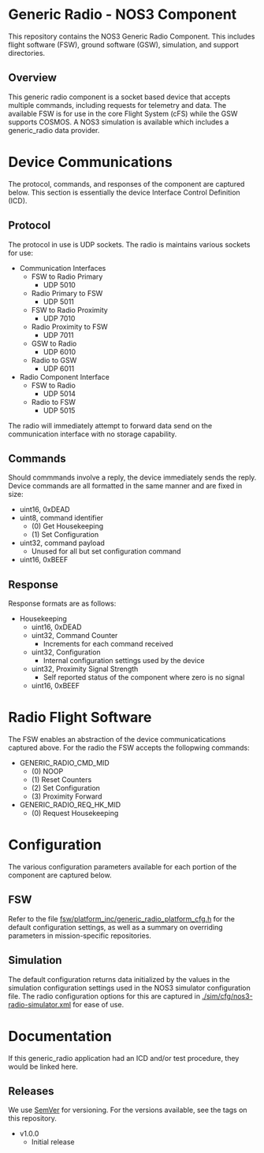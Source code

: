 # Generic Radio - NOS3 Component
This repository contains the NOS3 Generic Radio Component.
This includes flight software (FSW), ground software (GSW), simulation, and support directories.

## Overview
This generic radio component is a socket based device that accepts multiple commands, including requests for telemetry and data.
The available FSW is for use in the core Flight System (cFS) while the GSW supports COSMOS.
A NOS3 simulation is available which includes a generic_radio data provider.


# Device Communications
The protocol, commands, and responses of the component are captured below.
This section is essentially the device Interface Control Definition (ICD).

## Protocol
The protocol in use is UDP sockets.
The radio is maintains various sockets for use:
* Communication Interfaces
  - FSW to Radio Primary
    * UDP 5010
  - Radio Primary to FSW
    * UDP 5011
  - FSW to Radio Proximity
    * UDP 7010
  - Radio Proximity to FSW
    * UDP 7011
  - GSW to Radio
    * UDP 6010
  - Radio to GSW
    * UDP 6011
* Radio Component Interface
  - FSW to Radio
    * UDP 5014
  - Radio to FSW
    * UDP 5015

The radio will immediately attempt to forward data send on the communication interface with no storage capability.

## Commands
Should commmands involve a reply, the device immediately sends the reply.
Device commands are all formatted in the same manner and are fixed in size:
* uint16, 0xDEAD
* uint8, command identifier
  - (0) Get Housekeeping
  - (1) Set Configuration
* uint32, command payload
  - Unused for all but set configuration command
* uint16, 0xBEEF

## Response
Response formats are as follows:
* Housekeeping
  - uint16, 0xDEAD
  - uint32, Command Counter
    * Increments for each command received
  - uint32, Configuration
    * Internal configuration settings used by the device
  - uint32, Proximity Signal Strength
    * Self reported status of the component where zero is no signal
  - uint16, 0xBEEF


# Radio Flight Software
The FSW enables an abstraction of the device communicatications captured above.
For the radio the FSW accepts the follopwing commands:
* GENERIC_RADIO_CMD_MID
  - (0) NOOP
  - (1) Reset Counters
  - (2) Set Configuration
  - (3) Proximity Forward
* GENERIC_RADIO_REQ_HK_MID
  - (0) Request Housekeeping


# Configuration
The various configuration parameters available for each portion of the component are captured below.

## FSW
Refer to the file [fsw/platform_inc/generic_radio_platform_cfg.h](fsw/platform_inc/generic_radio_platform_cfg.h) for the default
configuration settings, as well as a summary on overriding parameters in mission-specific repositories.

## Simulation
The default configuration returns data initialized by the values in the simulation configuration settings used in the NOS3 simulator configuration file.
The radio configuration options for this are captured in [./sim/cfg/nos3-radio-simulator.xml](./sim/cfg/nos3-radio-simulator.xml) for ease of use.

# Documentation
If this generic_radio application had an ICD and/or test procedure, they would be linked here.

## Releases
We use [SemVer](http://semver.org/) for versioning. For the versions available, see the tags on this repository.
* v1.0.0
  - Initial release
